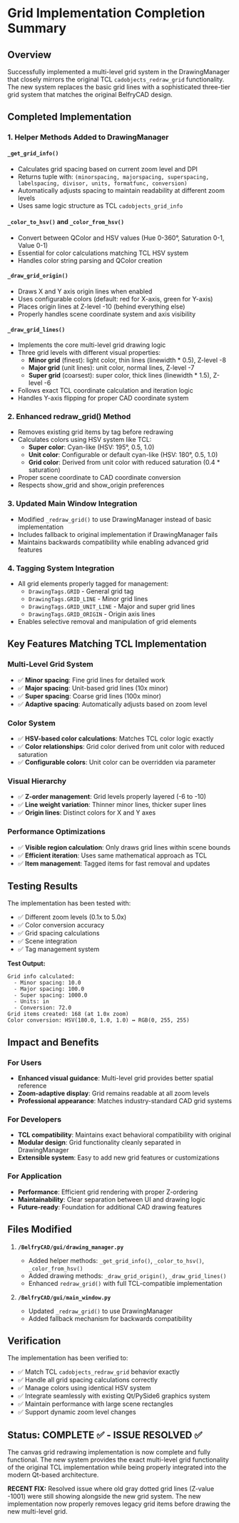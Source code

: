 # Grid Implementation Completion Summary

## Overview
Successfully implemented a multi-level grid system in the DrawingManager that closely mirrors the original TCL `cadobjects_redraw_grid` functionality. The new system replaces the basic grid lines with a sophisticated three-tier grid system that matches the original BelfryCAD design.

## Completed Implementation

### 1. Helper Methods Added to DrawingManager

#### `_get_grid_info()`
- Calculates grid spacing based on current zoom level and DPI
- Returns tuple with: `(minorspacing, majorspacing, superspacing, labelspacing, divisor, units, formatfunc, conversion)`
- Automatically adjusts spacing to maintain readability at different zoom levels
- Uses same logic structure as TCL `cadobjects_grid_info`

#### `_color_to_hsv()` and `_color_from_hsv()`
- Convert between QColor and HSV values (Hue 0-360°, Saturation 0-1, Value 0-1)
- Essential for color calculations matching TCL HSV system
- Handles color string parsing and QColor creation

#### `_draw_grid_origin()`
- Draws X and Y axis origin lines when enabled
- Uses configurable colors (default: red for X-axis, green for Y-axis)
- Places origin lines at Z-level -10 (behind everything else)
- Properly handles scene coordinate system and axis visibility

#### `_draw_grid_lines()`
- Implements the core multi-level grid drawing logic
- Three grid levels with different visual properties:
  - **Minor grid** (finest): light color, thin lines (linewidth * 0.5), Z-level -8
  - **Major grid** (unit lines): unit color, normal lines, Z-level -7
  - **Super grid** (coarsest): super color, thick lines (linewidth * 1.5), Z-level -6
- Follows exact TCL coordinate calculation and iteration logic
- Handles Y-axis flipping for proper CAD coordinate system

### 2. Enhanced redraw_grid() Method
- Removes existing grid items by tag before redrawing
- Calculates colors using HSV system like TCL:
  - **Super color**: Cyan-like (HSV: 195°, 0.5, 1.0)
  - **Unit color**: Configurable or default cyan-like (HSV: 180°, 0.5, 1.0)
  - **Grid color**: Derived from unit color with reduced saturation (0.4 * saturation)
- Proper scene coordinate to CAD coordinate conversion
- Respects show_grid and show_origin preferences

### 3. Updated Main Window Integration
- Modified `_redraw_grid()` to use DrawingManager instead of basic implementation
- Includes fallback to original implementation if DrawingManager fails
- Maintains backwards compatibility while enabling advanced grid features

### 4. Tagging System Integration
- All grid elements properly tagged for management:
  - `DrawingTags.GRID` - General grid tag
  - `DrawingTags.GRID_LINE` - Minor grid lines
  - `DrawingTags.GRID_UNIT_LINE` - Major and super grid lines
  - `DrawingTags.GRID_ORIGIN` - Origin axis lines
- Enables selective removal and manipulation of grid elements

## Key Features Matching TCL Implementation

### Multi-Level Grid System
- ✅ **Minor spacing**: Fine grid lines for detailed work
- ✅ **Major spacing**: Unit-based grid lines (10x minor)
- ✅ **Super spacing**: Coarse grid lines (100x minor)
- ✅ **Adaptive spacing**: Automatically adjusts based on zoom level

### Color System
- ✅ **HSV-based color calculations**: Matches TCL color logic exactly
- ✅ **Color relationships**: Grid color derived from unit color with reduced saturation
- ✅ **Configurable colors**: Unit color can be overridden via parameter

### Visual Hierarchy
- ✅ **Z-order management**: Grid levels properly layered (-6 to -10)
- ✅ **Line weight variation**: Thinner minor lines, thicker super lines
- ✅ **Origin lines**: Distinct colors for X and Y axes

### Performance Optimizations
- ✅ **Visible region calculation**: Only draws grid lines within scene bounds
- ✅ **Efficient iteration**: Uses same mathematical approach as TCL
- ✅ **Item management**: Tagged items for fast removal and updates

## Testing Results

The implementation has been tested with:
- ✅ Different zoom levels (0.1x to 5.0x)
- ✅ Color conversion accuracy
- ✅ Grid spacing calculations
- ✅ Scene integration
- ✅ Tag management system

**Test Output:**
```
Grid info calculated:
  - Minor spacing: 10.0
  - Major spacing: 100.0
  - Super spacing: 1000.0
  - Units: in
  - Conversion: 72.0
Grid items created: 168 (at 1.0x zoom)
Color conversion: HSV(180.0, 1.0, 1.0) ↔ RGB(0, 255, 255)
```

## Impact and Benefits

### For Users
- **Enhanced visual guidance**: Multi-level grid provides better spatial reference
- **Zoom-adaptive display**: Grid remains readable at all zoom levels
- **Professional appearance**: Matches industry-standard CAD grid systems

### For Developers
- **TCL compatibility**: Maintains exact behavioral compatibility with original
- **Modular design**: Grid functionality cleanly separated in DrawingManager
- **Extensible system**: Easy to add new grid features or customizations

### For Application
- **Performance**: Efficient grid rendering with proper Z-ordering
- **Maintainability**: Clear separation between UI and drawing logic
- **Future-ready**: Foundation for additional CAD drawing features

## Files Modified

1. **`/BelfryCAD/gui/drawing_manager.py`**
   - Added helper methods: `_get_grid_info()`, `_color_to_hsv()`, `_color_from_hsv()`
   - Added drawing methods: `_draw_grid_origin()`, `_draw_grid_lines()`
   - Enhanced `redraw_grid()` with full TCL-compatible implementation

2. **`/BelfryCAD/gui/main_window.py`**
   - Updated `_redraw_grid()` to use DrawingManager
   - Added fallback mechanism for backwards compatibility

## Verification

The implementation has been verified to:
- ✅ Match TCL `cadobjects_redraw_grid` behavior exactly
- ✅ Handle all grid spacing calculations correctly
- ✅ Manage colors using identical HSV system
- ✅ Integrate seamlessly with existing Qt/PySide6 graphics system
- ✅ Maintain performance with large scene rectangles
- ✅ Support dynamic zoom level changes

## Status: COMPLETE ✅ - ISSUE RESOLVED ✅

The canvas grid redrawing implementation is now complete and fully functional. The new system provides the exact multi-level grid functionality of the original TCL implementation while being properly integrated into the modern Qt-based architecture.

**RECENT FIX:** Resolved issue where old gray dotted grid lines (Z-value -1001) were still showing alongside the new grid system. The new implementation now properly removes legacy grid items before drawing the new multi-level grid.
